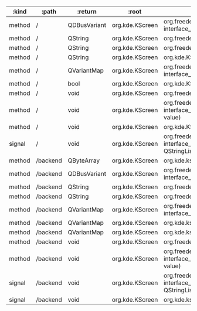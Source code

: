 :kind  | :path    | :return      | :root           | :sig                                                                                                                                         
------ | -------- | ------------ | --------------- | ---------------------------------------------------------------------------------------------------------------------------------------------
method | /        | QDBusVariant | org.kde.KScreen | org.freedesktop.DBus.Properties.Get(QString interface_name, QString property_name)                                                           
method | /        | QString      | org.kde.KScreen | org.freedesktop.DBus.Introspectable.Introspect()                                                                                             
method | /        | QString      | org.kde.KScreen | org.freedesktop.DBus.Peer.GetMachineId()                                                                                                     
method | /        | QString      | org.kde.KScreen | org.kde.KScreen.backend()                                                                                                                    
method | /        | QVariantMap  | org.kde.KScreen | org.freedesktop.DBus.Properties.GetAll(QString interface_name)                                                                               
method | /        | bool         | org.kde.KScreen | org.kde.KScreen.requestBackend(QString, QVariantMap)                                                                                         
method | /        | void         | org.kde.KScreen | org.freedesktop.DBus.Peer.Ping()                                                                                                             
method | /        | void         | org.kde.KScreen | org.freedesktop.DBus.Properties.Set(QString interface_name, QString property_name, QDBusVariant value)                                       
method | /        | void         | org.kde.KScreen | org.kde.KScreen.quit()                                                                                                                       
signal | /        | void         | org.kde.KScreen | org.freedesktop.DBus.Properties.PropertiesChanged(QString interface_name, QVariantMap changed_properties, QStringList invalidated_properties)
method | /backend | QByteArray   | org.kde.KScreen | org.kde.kscreen.Backend.getEdid(int)                                                                                                         
method | /backend | QDBusVariant | org.kde.KScreen | org.freedesktop.DBus.Properties.Get(QString interface_name, QString property_name)                                                           
method | /backend | QString      | org.kde.KScreen | org.freedesktop.DBus.Introspectable.Introspect()                                                                                             
method | /backend | QString      | org.kde.KScreen | org.freedesktop.DBus.Peer.GetMachineId()                                                                                                     
method | /backend | QVariantMap  | org.kde.KScreen | org.freedesktop.DBus.Properties.GetAll(QString interface_name)                                                                               
method | /backend | QVariantMap  | org.kde.KScreen | org.kde.kscreen.Backend.getConfig()                                                                                                          
method | /backend | QVariantMap  | org.kde.KScreen | org.kde.kscreen.Backend.setConfig(QVariantMap)                                                                                               
method | /backend | void         | org.kde.KScreen | org.freedesktop.DBus.Peer.Ping()                                                                                                             
method | /backend | void         | org.kde.KScreen | org.freedesktop.DBus.Properties.Set(QString interface_name, QString property_name, QDBusVariant value)                                       
signal | /backend | void         | org.kde.KScreen | org.freedesktop.DBus.Properties.PropertiesChanged(QString interface_name, QVariantMap changed_properties, QStringList invalidated_properties)
signal | /backend | void         | org.kde.KScreen | org.kde.kscreen.Backend.configChanged(QVariantMap)                                                                                           
